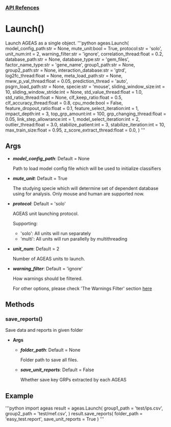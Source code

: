 ### [API Refences](https://nkmtmsys.github.io/Ageas/tutorial)


# Launch()
Launch AGEAS as a single object.
'''python
ageas.Launch(
    model_config_path:str = None,
    mute_unit:bool = True,
    protocol:str = 'solo',
    unit_num:int = 2,
    warning_filter:str = 'ignore',
    correlation_thread:float = 0.2,
    database_path:str = None,
    database_type:str = 'gem_files',
    factor_name_type:str = 'gene_name',
    group1_path:str = None,
    group2_path:str = None,
    interaction_database:str = 'gtrd',
    log2fc_thread:float = None,
    meta_load_path:str = None,
    mww_p_val_thread:float = 0.05,
    prediction_thread = 'auto',
    psgrn_load_path:str = None,
    specie:str = 'mouse',
    sliding_window_size:int = 10,
    sliding_window_stride:int = None,
    std_value_thread:float = 1.0,
    std_ratio_thread:float = None,
    clf_keep_ratio:float = 0.5,
    clf_accuracy_thread:float = 0.8,
    cpu_mode:bool = False,
    feature_dropout_ratio:float = 0.1,
    feature_select_iteration:int = 1,
    impact_depth:int = 3,
    top_grp_amount:int = 100,
    grp_changing_thread:float = 0.05,
    link_step_allowrance:int = 1,
    model_select_iteration:int = 2,
    outlier_thread:float = 3.0,
    stabilize_patient:int = 3,
    stabilize_iteration:int = 10,
    max_train_size:float = 0.95,
    z_score_extract_thread:float = 0.0,
)
'''


## **Args**

+ **_model_config_path_**: Default = None

    Path to load model config file which will be used to initialize classifiers


+ **_mute_unit_**: Default = True

    The studying specie which will determine set of dependent database using for analysis. Only mouse and human are supported now.


+ **_protocol_**: Default = 'solo'

    AGEAS unit launching protocol.

    Supporting:
    - 'solo': All units will run separately
    - 'multi': All units will run parallelly by multithreading


+ **_unit_num_**: Default = 2

    Number of AGEAS units to launch.


+ **_warning_filter_**: Default = 'ignore'

    How warnings should be filtered.

    For other options, please check 'The Warnings Filter' section [here](https://docs.python.org/3/library/warnings.html#warning-filter)



## **Methods**


### **save_reports()**

Save data and reports in given folder

  + **Args**

    + **_folder_path_**: Default = None

        Folder path to save all files.


    + **_save_unit_reports_**: Default = False

        Whether save key GRPs extracted by each AGEAS




## **Example**
'''python
import ageas
result = ageas.Launch(
  group1_path = 'test/ips.csv',
  group2_path = 'test/mef.csv',
)
result.save_reports(
	folder_path = 'easy_test.report',
	save_unit_reports = True
)
'''
